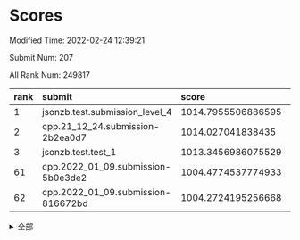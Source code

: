 # Scores

Modified Time: 2022-02-24 12:39:21

Submit Num: 207

All Rank Num: 249817

| rank |               submit               |       score        |       sigma        | pk_num |
| :--- | :--------------------------------- | :----------------- | :----------------- | :----- |
| 1    | jsonzb.test.submission_level_4     | 1014.7955506886595 | 0.8263645869067724 | 4830   |
| 2    | cpp.21_12_24.submission-2b2ea0d7   | 1014.027041838435  | 0.82179328180623   | 4825   |
| 3    | jsonzb.test.test_1                 | 1013.3456986075529 | 0.8031591640339619 | 4824   |
| 61   | cpp.2022_01_09.submission-5b0e3de2 | 1004.4774537774933 | 0.71260641976731   | 4824   |
| 62   | cpp.2022_01_09.submission-816672bd | 1004.2724195256668 | 0.7151477712127629 | 4827   |


<details>
<summary>全部</summary>

| rank |                 submit                 |       score        |       sigma        | pk_num |
| :--- | :------------------------------------- | :----------------- | :----------------- | :----- |
| 1    | jsonzb.test.submission_level_4         | 1014.7955506886595 | 0.8263645869067724 | 4830   |
| 2    | cpp.21_12_24.submission-2b2ea0d7       | 1014.027041838435  | 0.82179328180623   | 4825   |
| 3    | jsonzb.test.test_1                     | 1013.3456986075529 | 0.8031591640339619 | 4824   |
| 4    | gobigger.level_3.submission_level_3_25 | 1011.5521778848417 | 0.7603562599310231 | 4822   |
| 5    | gobigger.level_3.submission_level_3_39 | 1011.3051635570948 | 0.781838672796434  | 4826   |
| 6    | gobigger.level_3.submission_level_3_41 | 1011.0709627440281 | 0.7881109249837635 | 4827   |
| 7    | gobigger.level_3.submission_level_3_1  | 1011.0141811042763 | 0.7834713573082837 | 4831   |
| 8    | gobigger.level_3.submission_level_3_15 | 1010.6330151509816 | 0.771451784091013  | 4828   |
| 9    | gobigger.level_3.submission_level_3_32 | 1010.5762987075526 | 0.7749848616655723 | 4822   |
| 10   | gobigger.level_3.submission_level_3_45 | 1010.5733665643153 | 0.7434300563245024 | 4824   |
| 11   | gobigger.level_3.submission_level_3_7  | 1010.4586442536719 | 0.7683001677744252 | 4830   |
| 12   | gobigger.level_3.submission_level_3_16 | 1010.4279618847461 | 0.7586767743064364 | 4828   |
| 13   | gobigger.level_3.submission_level_3_30 | 1010.4165953054006 | 0.7587788141599703 | 4828   |
| 14   | gobigger.level_3.submission_level_3_20 | 1010.4150275268325 | 0.7464263361674334 | 4829   |
| 15   | gobigger.level_3.submission_level_3_42 | 1010.4140988866463 | 0.7659227580094888 | 4829   |
| 16   | gobigger.level_3.submission_level_3_33 | 1010.400549490157  | 0.7565161038411597 | 4824   |
| 17   | gobigger.level_3.submission_level_3_2  | 1010.381120531847  | 0.770962159698354  | 4824   |
| 18   | gobigger.level_3.submission_level_3_27 | 1010.3337804569908 | 0.7600016918428495 | 4834   |
| 19   | gobigger.level_3.submission_level_3_23 | 1010.3268742015205 | 0.758792780595054  | 4824   |
| 20   | gobigger.level_3.submission_level_3_43 | 1010.2725426667845 | 0.7518780388714582 | 4828   |
| 21   | gobigger.level_3.submission_level_3_11 | 1010.2425141307492 | 0.7776260271402794 | 4829   |
| 22   | gobigger.level_3.submission_level_3_0  | 1010.1414534494334 | 0.7523142313844521 | 4825   |
| 23   | gobigger.level_3.submission_level_3_26 | 1010.1259899493648 | 0.7781973570928173 | 4826   |
| 24   | gobigger.level_3.submission_level_3_37 | 1010.0396658941679 | 0.7644453263305248 | 4827   |
| 25   | gobigger.level_3.submission_level_3_35 | 1010.0257129626577 | 0.7739010918835116 | 4836   |
| 26   | gobigger.level_3.submission_level_3_38 | 1010.0087468880859 | 0.7583388574491198 | 4826   |
| 27   | gobigger.level_3.submission_level_3_28 | 1009.8728651404759 | 0.7590725399146361 | 4825   |
| 28   | gobigger.level_3.submission_level_3_3  | 1009.8181156789935 | 0.7757431917616996 | 4829   |
| 29   | gobigger.level_3.submission_level_3_9  | 1009.8028247170529 | 0.7702494927709304 | 4829   |
| 30   | gobigger.level_3.submission_level_3_19 | 1009.7670477436611 | 0.7610075916866392 | 4827   |
| 31   | gobigger.level_3.submission_level_3_36 | 1009.6973319100548 | 0.7455654008804273 | 4827   |
| 32   | gobigger.level_3.submission_level_3_21 | 1009.6603275687455 | 0.7440183759746053 | 4830   |
| 33   | gobigger.level_3.submission_level_3_8  | 1009.6426342926679 | 0.7498336081864129 | 4826   |
| 34   | gobigger.level_3.submission_level_3_6  | 1009.6047185858412 | 0.7530863797073349 | 4832   |
| 35   | gobigger.level_3.submission_level_3_10 | 1009.4897285587673 | 0.768284330699324  | 4826   |
| 36   | gobigger.level_3.submission_level_3_14 | 1009.4842438404836 | 0.7607063800738825 | 4826   |
| 37   | gobigger.level_3.submission_level_3_17 | 1009.4587196887228 | 0.7352848273322862 | 4831   |
| 38   | gobigger.level_3.submission_level_3_18 | 1009.4363917424536 | 0.7468640519848262 | 4828   |
| 39   | gobigger.level_3.submission_level_3_34 | 1009.4326479321942 | 0.7496529081984026 | 4825   |
| 40   | gobigger.level_3.submission_level_3_46 | 1009.4035628798955 | 0.7509361743792355 | 4831   |
| 41   | gobigger.level_3.submission_level_3_48 | 1009.3526271164297 | 0.7614045358728025 | 4827   |
| 42   | gobigger.level_3.submission_level_3_13 | 1009.2888182833394 | 0.7394369179150277 | 4828   |
| 43   | gobigger.level_3.submission_level_3_40 | 1009.2643753337907 | 0.7404573019951222 | 4830   |
| 44   | gobigger.level_3.submission_level_3_47 | 1009.2507406403863 | 0.7713749888666328 | 4829   |
| 45   | gobigger.level_3.submission_level_3_12 | 1009.1484655684719 | 0.7657992305041197 | 4827   |
| 46   | gobigger.level_3.submission_level_3_49 | 1009.1255521855579 | 0.7447573542135344 | 4825   |
| 47   | gobigger.level_3.submission_level_3_31 | 1009.0025220041723 | 0.7551039606629656 | 4828   |
| 48   | gobigger.level_3.submission_level_3_22 | 1008.8840047260852 | 0.7515284728757228 | 4826   |
| 49   | gobigger.level_3.submission_level_3_4  | 1008.8692899017633 | 0.7637166098102816 | 4824   |
| 50   | gobigger.level_3.submission_level_3_29 | 1008.8450728526557 | 0.7370605388923104 | 4826   |
| 51   | gobigger.level_3.submission_level_3_24 | 1008.8264954979082 | 0.7714602856293148 | 4829   |
| 52   | gobigger.level_3.submission_level_3_5  | 1008.7269223340436 | 0.7405368518353213 | 4826   |
| 53   | gobigger.level_3.submission_level_3_44 | 1007.8967740060654 | 0.7155892401453091 | 4825   |
| 54   | gobigger.level_1.submission_level_1_29 | 1006.059522524352  | 0.7322661085892029 | 4823   |
| 55   | gobigger.level_1.submission_level_1_23 | 1004.9078980843502 | 0.7259907608823782 | 4828   |
| 56   | gobigger.level_1.submission_level_1_16 | 1004.8565326226513 | 0.7183314452349457 | 4827   |
| 57   | gobigger.level_1.submission_level_1_39 | 1004.7112465434636 | 0.7258082704069075 | 4827   |
| 58   | gobigger.level_1.submission_level_1_27 | 1004.5787436928426 | 0.721937106807911  | 4824   |
| 59   | gobigger.level_1.submission_level_1_34 | 1004.5750423363901 | 0.7098590465938632 | 4823   |
| 60   | gobigger.level_1.submission_level_1_12 | 1004.5465151835892 | 0.7102636983070013 | 4832   |
| 61   | cpp.2022_01_09.submission-5b0e3de2     | 1004.4774537774933 | 0.71260641976731   | 4824   |
| 62   | cpp.2022_01_09.submission-816672bd     | 1004.2724195256668 | 0.7151477712127629 | 4827   |
| 63   | gobigger.level_1.submission_level_1_48 | 1004.2567272938059 | 0.7204757925286377 | 4825   |
| 64   | gobigger.level_1.submission_level_1_28 | 1004.1869624555885 | 0.7155256073282501 | 4828   |
| 65   | gobigger.level_1.submission_level_1_13 | 1004.0941948180276 | 0.7318299234466185 | 4828   |
| 66   | gobigger.level_1.submission_level_1_0  | 1004.001512013662  | 0.7127271138761931 | 4825   |
| 67   | gobigger.level_1.submission_level_1_14 | 1003.949673132097  | 0.7133964105164944 | 4829   |
| 68   | gobigger.level_1.submission_level_1_18 | 1003.9156446181546 | 0.71981857866238   | 4828   |
| 69   | gobigger.level_1.submission_level_1_1  | 1003.8662118458072 | 0.7216843970263886 | 4831   |
| 70   | gobigger.level_1.submission_level_1_46 | 1003.7680932544373 | 0.7194948268725802 | 4831   |
| 71   | gobigger.level_1.submission_level_1_11 | 1003.6975387366077 | 0.7210409457644193 | 4827   |
| 72   | gobigger.level_1.submission_level_1_32 | 1003.5794700711511 | 0.7280585347655001 | 4820   |
| 73   | gobigger.level_1.submission_level_1_2  | 1003.5088651743959 | 0.7153819857477405 | 4829   |
| 74   | gobigger.level_1.submission_level_1_10 | 1003.486546883926  | 0.7037498588876678 | 4831   |
| 75   | gobigger.level_1.submission_level_1_44 | 1003.467750986075  | 0.7252819925475592 | 4829   |
| 76   | gobigger.level_1.submission_level_1_26 | 1003.3872127583219 | 0.7148771156571044 | 4828   |
| 77   | gobigger.level_1.submission_level_1_49 | 1003.296031075977  | 0.7237950128247977 | 4830   |
| 78   | gobigger.level_1.submission_level_1_45 | 1003.2778026978207 | 0.7172014626290127 | 4828   |
| 79   | gobigger.level_1.submission_level_1_17 | 1003.2642311143065 | 0.7146028820166982 | 4824   |
| 80   | gobigger.level_1.submission_level_1_25 | 1003.2591853653594 | 0.7142596014011346 | 4828   |
| 81   | gobigger.level_1.submission_level_1_4  | 1003.2357158759455 | 0.7046128464526994 | 4824   |
| 82   | gobigger.level_1.submission_level_1_36 | 1003.1111202778575 | 0.7073697878927768 | 4830   |
| 83   | gobigger.level_1.submission_level_1_35 | 1003.0808746342511 | 0.7206725508170662 | 4828   |
| 84   | gobigger.level_1.submission_level_1_15 | 1003.0052127784131 | 0.7095766557646835 | 4823   |
| 85   | gobigger.level_1.submission_level_1_31 | 1002.987451787373  | 0.7164098236181691 | 4822   |
| 86   | gobigger.level_1.submission_level_1_3  | 1002.8510847903556 | 0.7126326204166993 | 4829   |
| 87   | gobigger.level_1.submission_level_1_7  | 1002.8272049295135 | 0.7060534622161833 | 4827   |
| 88   | gobigger.level_1.submission_level_1_6  | 1002.8267268112603 | 0.7175697985059365 | 4822   |
| 89   | gobigger.level_1.submission_level_1_21 | 1002.7980757447572 | 0.7269878078225823 | 4825   |
| 90   | gobigger.level_1.submission_level_1_43 | 1002.7431722320857 | 0.722603199057045  | 4830   |
| 91   | gobigger.level_1.submission_level_1_38 | 1002.6899073767114 | 0.7109419333572202 | 4828   |
| 92   | gobigger.level_1.submission_level_1_42 | 1002.6240091673552 | 0.7234356282091943 | 4834   |
| 93   | gobigger.level_1.submission_level_1_20 | 1002.5599821351284 | 0.7208126729237613 | 4828   |
| 94   | gobigger.level_1.submission_level_1_8  | 1002.4909285081889 | 0.7112514036227524 | 4825   |
| 95   | gobigger.level_1.submission_level_1_47 | 1002.4883857274721 | 0.7165434701678113 | 4824   |
| 96   | gobigger.level_1.submission_level_1_41 | 1002.4830539051308 | 0.7122492993076889 | 4825   |
| 97   | gobigger.level_1.submission_level_1_33 | 1002.3877101793154 | 0.711574210880665  | 4819   |
| 98   | gobigger.level_1.submission_level_1_22 | 1002.3607289288713 | 0.7180328367916782 | 4830   |
| 99   | gobigger.level_1.submission_level_1_5  | 1002.0777096285497 | 0.7107972428100456 | 4829   |
| 100  | gobigger.level_1.submission_level_1_37 | 1002.0557888013262 | 0.7147231024789178 | 4823   |
| 101  | gobigger.level_1.submission_level_1_30 | 1002.0543430559601 | 0.7183395312473829 | 4834   |
| 102  | gobigger.level_1.submission_level_1_19 | 1002.0190229889569 | 0.7072363042333699 | 4828   |
| 103  | gobigger.level_1.submission_level_1_24 | 1001.6793790603625 | 0.7202493838509411 | 4830   |
| 104  | gobigger.level_1.submission_level_1_40 | 1001.6150388051673 | 0.7029474944119859 | 4824   |
| 105  | gobigger.level_1.submission_level_1_9  | 1001.6015031395265 | 0.7095914525802633 | 4827   |
| 106  | gobigger.random.submission_random_39   | 997.5490565954225  | 0.7156112920971018 | 4827   |
| 107  | gobigger.random.submission_random_3    | 997.5397014958714  | 0.7023784026118794 | 4828   |
| 108  | gobigger.random.submission_random_41   | 997.1190159825633  | 0.7073772126233143 | 4827   |
| 109  | gobigger.random.submission_random_6    | 996.9414757783386  | 0.7076669633155132 | 4825   |
| 110  | gobigger.random.submission_random_24   | 996.9158015792451  | 0.7027189790167365 | 4828   |
| 111  | gobigger.random.submission_random_42   | 996.7459801943078  | 0.6911260415060795 | 4829   |
| 112  | gobigger.random.submission_random_43   | 996.7377702673422  | 0.695493333188109  | 4827   |
| 113  | gobigger.random.submission_random_25   | 996.6198803041699  | 0.7230596301760449 | 4826   |
| 114  | gobigger.random.submission_random_5    | 996.6166805383099  | 0.7042432029165712 | 4820   |
| 115  | gobigger.random.submission_random_1    | 996.5929648793687  | 0.7108560040435449 | 4829   |
| 116  | gobigger.random.submission_random_30   | 996.5377813024903  | 0.7216854899956766 | 4830   |
| 117  | gobigger.random.submission_random_0    | 996.4997934236541  | 0.7061735594735196 | 4833   |
| 118  | gobigger.random.submission_random_12   | 996.4801743170717  | 0.7084806885651723 | 4826   |
| 119  | gobigger.random.submission_random_13   | 996.4418899566396  | 0.7008327141049697 | 4827   |
| 120  | gobigger.random.submission_random_37   | 996.376779643912   | 0.7118978853922233 | 4826   |
| 121  | gobigger.random.submission_random_36   | 996.3734603224516  | 0.7134133396551842 | 4830   |
| 122  | gobigger.random.submission_random_16   | 996.3288313670404  | 0.7046630345366456 | 4825   |
| 123  | gobigger.random.submission_random_20   | 996.1960296530865  | 0.696256064981394  | 4830   |
| 124  | gobigger.random.submission_random_9    | 996.1686624961592  | 0.7057190333576014 | 4827   |
| 125  | gobigger.random.submission_random_49   | 996.1046154778361  | 0.6949174833373367 | 4826   |
| 126  | gobigger.random.submission_random_21   | 996.1026561295895  | 0.7083760303461248 | 4827   |
| 127  | gobigger.random.submission_random_18   | 996.1002590978582  | 0.6960585485875759 | 4834   |
| 128  | gobigger.random.submission_random_35   | 996.0496288040971  | 0.7131689261599694 | 4828   |
| 129  | gobigger.random.submission_random_40   | 995.9775119475772  | 0.7070321327278981 | 4831   |
| 130  | gobigger.random.submission_random_33   | 995.9442245539198  | 0.7020323281880869 | 4824   |
| 131  | gobigger.random.submission_random_22   | 995.9125843667015  | 0.7224459740244937 | 4826   |
| 132  | gobigger.random.submission_random_19   | 995.884538140672   | 0.7154769933894383 | 4823   |
| 133  | gobigger.random.submission_random_17   | 995.8531737174906  | 0.7065428347867204 | 4829   |
| 134  | gobigger.random.submission_random_27   | 995.851191784852   | 0.7089750574993998 | 4824   |
| 135  | gobigger.random.submission_random_4    | 995.8481199400289  | 0.7154310579651754 | 4831   |
| 136  | gobigger.random.submission_random_7    | 995.8003108307918  | 0.7113878700012662 | 4827   |
| 137  | gobigger.random.submission_random_44   | 995.7743389721795  | 0.7120857671804635 | 4830   |
| 138  | gobigger.random.submission_random_10   | 995.7724156935327  | 0.6997872230067717 | 4827   |
| 139  | gobigger.random.submission_random_14   | 995.7213839414858  | 0.7060712614542576 | 4831   |
| 140  | gobigger.random.submission_random_28   | 995.5822126204353  | 0.7098211184465351 | 4825   |
| 141  | gobigger.random.submission_random_2    | 995.5538666444327  | 0.712282301159593  | 4830   |
| 142  | gobigger.random.submission_random_48   | 995.550159578036   | 0.7104951642127517 | 4829   |
| 143  | gobigger.random.submission_random_15   | 995.547940624705   | 0.7017399386319741 | 4827   |
| 144  | gobigger.random.submission_random_32   | 995.5031191023595  | 0.7038855168425638 | 4825   |
| 145  | gobigger.random.submission_random_26   | 995.4881767775971  | 0.7093348956895138 | 4824   |
| 146  | gobigger.random.submission_random_45   | 995.4793599663251  | 0.7132478026314245 | 4825   |
| 147  | gobigger.random.submission_random_29   | 995.3602077225618  | 0.7107491046544092 | 4828   |
| 148  | gobigger.random.submission_random_46   | 995.3193849879705  | 0.7156578970472063 | 4833   |
| 149  | gobigger.random.submission_random_23   | 995.2561419054906  | 0.7061551560009632 | 4828   |
| 150  | gobigger.random.submission_random_47   | 994.8439837429859  | 0.712986778431699  | 4832   |
| 151  | gobigger.level_2.submission_level_2_4  | 994.8326553602479  | 0.7182712202095732 | 4827   |
| 152  | gobigger.random.submission_random_11   | 994.7505371077949  | 0.7337910837947041 | 4831   |
| 153  | gobigger.level_2.submission_level_2_39 | 994.7455595219446  | 0.726767740941299  | 4826   |
| 154  | gobigger.random.submission_random_38   | 994.6594741401291  | 0.7092077210674341 | 4825   |
| 155  | gobigger.random.submission_random_8    | 994.6396174459402  | 0.7248026528368546 | 4827   |
| 156  | gobigger.random.submission_random_34   | 994.2193691992569  | 0.7141541079178899 | 4823   |
| 157  | gobigger.random.submission_random_31   | 993.8026922035335  | 0.7226295958855209 | 4826   |
| 158  | gobigger.level_2.submission_level_2_47 | 993.7058294374292  | 0.7363395515502807 | 4827   |
| 159  | gobigger.level_2.submission_level_2_19 | 993.6688455400795  | 0.7249401597704911 | 4829   |
| 160  | gobigger.level_2.submission_level_2_48 | 993.6578465597227  | 0.7243640285514751 | 4826   |
| 161  | gobigger.level_2.submission_level_2_21 | 993.2965914399381  | 0.7425561423602954 | 4831   |
| 162  | gobigger.level_2.submission_level_2_32 | 993.1372434833264  | 0.7398538612823728 | 4826   |
| 163  | gobigger.level_2.submission_level_2_5  | 993.1243689557995  | 0.7309686830661688 | 4828   |
| 164  | gobigger.level_2.submission_level_2_12 | 993.1084283757036  | 0.7200237274663561 | 4828   |
| 165  | gobigger.level_2.submission_level_2_25 | 992.9854352981025  | 0.7391903966129423 | 4820   |
| 166  | gobigger.level_2.submission_level_2_30 | 992.9567673400481  | 0.7429903238376824 | 4831   |
| 167  | gobigger.level_2.submission_level_2_10 | 992.878048061206   | 0.7502141346175665 | 4826   |
| 168  | gobigger.level_2.submission_level_2_14 | 992.8430020061705  | 0.7428868072624826 | 4824   |
| 169  | gobigger.level_2.submission_level_2_9  | 992.8267488243357  | 0.7474746341833265 | 4828   |
| 170  | gobigger.level_2.submission_level_2_7  | 992.6962802575816  | 0.7499520780449639 | 4825   |
| 171  | gobigger.level_2.submission_level_2_22 | 992.6328162074752  | 0.7315917576387435 | 4824   |
| 172  | gobigger.level_2.submission_level_2_18 | 992.6056778734788  | 0.7314566941379675 | 4828   |
| 173  | gobigger.level_2.submission_level_2_24 | 992.5642042110264  | 0.7262429282303884 | 4831   |
| 174  | gobigger.level_2.submission_level_2_23 | 992.5641282972631  | 0.7440276965941914 | 4828   |
| 175  | gobigger.level_2.submission_level_2_41 | 992.548407070942   | 0.7471296218529918 | 4828   |
| 176  | gobigger.level_2.submission_level_2_1  | 992.3682959208546  | 0.7403806058000568 | 4830   |
| 177  | gobigger.level_2.submission_level_2_6  | 992.3574029468082  | 0.7496628712285021 | 4828   |
| 178  | gobigger.level_2.submission_level_2_16 | 992.353812239607   | 0.7513262624662735 | 4828   |
| 179  | gobigger.level_2.submission_level_2_36 | 992.2412079101883  | 0.7565900274457859 | 4824   |
| 180  | gobigger.level_2.submission_level_2_13 | 992.2133345669635  | 0.7498578814251379 | 4828   |
| 181  | gobigger.level_2.submission_level_2_15 | 992.2040306869062  | 0.7527408222249302 | 4828   |
| 182  | gobigger.level_2.submission_level_2_8  | 992.1594439153556  | 0.755707488461364  | 4831   |
| 183  | gobigger.level_2.submission_level_2_26 | 992.0837359274346  | 0.7471772766999932 | 4824   |
| 184  | gobigger.level_2.submission_level_2_44 | 992.047390252637   | 0.7262683960509672 | 4826   |
| 185  | gobigger.level_2.submission_level_2_31 | 992.0201340036369  | 0.7428326687057175 | 4829   |
| 186  | gobigger.level_2.submission_level_2_2  | 991.942511075947   | 0.7494470048885996 | 4830   |
| 187  | gobigger.level_2.submission_level_2_33 | 991.8733753553607  | 0.73831329371296   | 4827   |
| 188  | gobigger.level_2.submission_level_2_35 | 991.8142540282621  | 0.7415751626783433 | 4827   |
| 189  | gobigger.level_2.submission_level_2_49 | 991.7673242796303  | 0.7640800472504945 | 4827   |
| 190  | gobigger.level_2.submission_level_2_11 | 991.6045672901226  | 0.7513187080666082 | 4830   |
| 191  | gobigger.level_2.submission_level_2_28 | 991.542616482058   | 0.7497399633634486 | 4830   |
| 192  | gobigger.level_2.submission_level_2_17 | 991.4881477110307  | 0.7462566712989274 | 4829   |
| 193  | gobigger.level_2.submission_level_2_34 | 991.4613528905419  | 0.7439511303498706 | 4829   |
| 194  | gobigger.level_2.submission_level_2_27 | 991.4210448877461  | 0.7456613023071589 | 4828   |
| 195  | gobigger.level_2.submission_level_2_20 | 991.3512807163033  | 0.7708321202849665 | 4827   |
| 196  | gobigger.level_2.submission_level_2_40 | 991.2010791086443  | 0.7671247840646382 | 4824   |
| 197  | gobigger.level_2.submission_level_2_42 | 991.1522641823444  | 0.7511941626972527 | 4829   |
| 198  | gobigger.level_2.submission_level_2_46 | 991.0502846213762  | 0.7501531907991743 | 4831   |
| 199  | gobigger.level_2.submission_level_2_37 | 990.8813297511513  | 0.7609939124435482 | 4832   |
| 200  | gobigger.level_2.submission_level_2_29 | 990.8718332767071  | 0.7592597765379059 | 4823   |
| 201  | gobigger.level_2.submission_level_2_0  | 990.8669248459827  | 0.7474895994810304 | 4833   |
| 202  | gobigger.level_2.submission_level_2_45 | 990.7999663531376  | 0.7767723832384555 | 4830   |
| 203  | gobigger.level_2.submission_level_2_3  | 990.590921538955   | 0.7571254784956639 | 4827   |
| 204  | gobigger.level_2.submission_level_2_43 | 990.328408054139   | 0.7892470669542603 | 4827   |
| 205  | gobigger.level_2.submission_level_2_38 | 990.0278048001059  | 0.794792695959572  | 4829   |
| 206  | gobigger.none.submission_none_1        | 977.9103214829341  | 1.372367193013892  | 4832   |
| 207  | gobigger.none.submission_none_0        | 976.280902778609   | 1.4366572297968614 | 4827   |

</details>